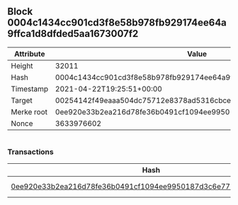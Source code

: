## Block 0004c1434cc901cd3f8e58b978fb929174ee64a9ffca1d8dfded5aa1673007f2

Attribute | Value
--- | ---
Height | 32011
Hash | 0004c1434cc901cd3f8e58b978fb929174ee64a9ffca1d8dfded5aa1673007f2
Timestamp | 2021-04-22T19:25:51+00:00
Target | 00254142f49eaaa504dc75712e8378ad5316cbcead634704b3734b6271167cc4
Merke root | 0ee920e33b2ea216d78fe36b0491cf1094ee9950187d3c6e7797b9005fe3971b
Nonce | 3633976602

```

```

### Transactions

Hash | Amount
--- | ---
[0ee920e33b2ea216d78fe36b0491cf1094ee9950187d3c6e7797b9005fe3971b](0ee920e33b2ea216d78fe36b0491cf1094ee9950187d3c6e7797b9005fe3971b.md) | 10.00000000 SKEPTI 
